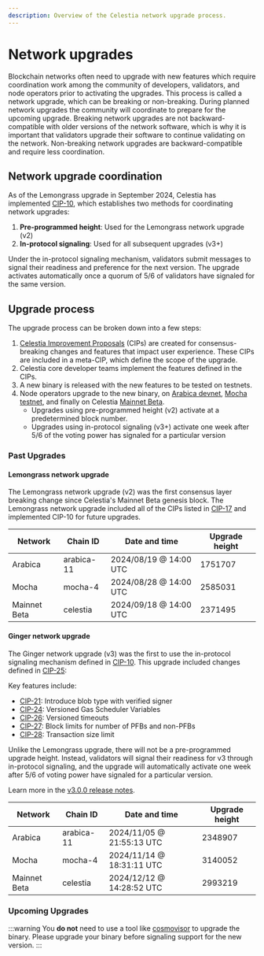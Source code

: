 ```yaml
---
description: Overview of the Celestia network upgrade process.
---
```


# Network upgrades

Blockchain networks often need to upgrade with new features which require coordination work among the community of developers, validators, and node operators prior to activating the upgrades. This process is called a network upgrade, which can be breaking or non-breaking. During planned network upgrades the community will coordinate to prepare for the upcoming upgrade. Breaking network upgrades are not backward-compatible with older versions of the network software, which is why it is important that validators upgrade their software to continue validating on the network. Non-breaking network upgrades are backward-compatible and require less coordination.

## Network upgrade coordination

As of the Lemongrass upgrade in September 2024, Celestia has implemented [CIP-10](https://cips.celestia.org/cip-10.html), which establishes two methods for coordinating network upgrades:

1. **Pre-programmed height**: Used for the Lemongrass network upgrade (v2)
2. **In-protocol signaling**: Used for all subsequent upgrades (v3+)

Under the in-protocol signaling mechanism, validators submit messages to signal their readiness and preference for the next version. The upgrade activates automatically once a quorum of 5/6 of validators have signaled for the same version.

## Upgrade process

The upgrade process can be broken down into a few steps:

1. [Celestia Improvement Proposals](https://cips.celestia.org) (CIPs) are created for consensus-breaking changes and features that impact user experience. These CIPs are included in a meta-CIP, which define the scope of the upgrade.
1. Celestia core developer teams implement the features defined in the CIPs.
1. A new binary is released with the new features to be tested on testnets.
1. Node operators upgrade to the new binary, on [Arabica devnet](/how-to-guides/arabica-devnet.md), [Mocha testnet](/how-to-guides/mocha-testnet.md), and finally on Celestia [Mainnet Beta](/how-to-guides/mainnet.md).
    - Upgrades using pre-programmed height (v2) activate at a predetermined block number.
    - Upgrades using in-protocol signaling (v3+) activate one week after 5/6 of the voting power has signaled for a particular version

### Past Upgrades

#### Lemongrass network upgrade

The Lemongrass network upgrade (v2) was the first consensus layer breaking change since Celestia's Mainnet Beta genesis block. The Lemongrass network upgrade included all of the CIPs listed in [CIP-17](https://github.com/celestiaorg/CIPs/blob/main/cips/cip-17.md) and implemented CIP-10 for future upgrades.

Network      | Chain ID   | Date and time          | Upgrade height
-------------|------------|------------------------|---------------
Arabica      | arabica-11 | 2024/08/19 @ 14:00 UTC | 1751707
Mocha        | mocha-4    | 2024/08/28 @ 14:00 UTC | 2585031
Mainnet Beta | celestia   | 2024/09/18 @ 14:00 UTC | 2371495

#### Ginger network upgrade

The Ginger network upgrade (v3) was the first to use the in-protocol signaling mechanism defined in [CIP-10](https://cips.celestia.org/cip-10.html). This upgrade included changes defined in [CIP-25](https://cips.celestia.org/cip-25.html):

Key features include:

- [CIP-21](https://cips.celestia.org/cip-21.html): Introduce blob type with verified signer
- [CIP-24](https://cips.celestia.org/cip-24.html): Versioned Gas Scheduler Variables
- [CIP-26](https://cips.celestia.org/cip-26.html): Versioned timeouts
- [CIP-27](https://cips.celestia.org/cip-27.html): Block limits for number of PFBs and non-PFBs
- [CIP-28](https://cips.celestia.org/cip-28.html): Transaction size limit

Unlike the Lemongrass upgrade, there will not be a pre-programmed upgrade height. Instead, validators will signal their readiness for v3 through in-protocol signaling, and the upgrade will automatically activate one week after 5/6 of voting power have signaled for a particular version.

Learn more in the [v3.0.0 release notes](https://github.com/celestiaorg/celestia-app/blob/main/docs/release-notes/release-notes.md#v300).

Network      | Chain ID   | Date and time             | Upgrade height
-------------|------------|---------------------------|---------------
Arabica      | arabica-11 | 2024/11/05 @ 21:55:13 UTC | 2348907
Mocha        | mocha-4    | 2024/11/14 @ 18:31:11 UTC | 3140052
Mainnet Beta | celestia   | 2024/12/12 @ 14:28:52 UTC | 2993219

### Upcoming Upgrades

:::warning
You **do not** need to use a tool like [cosmovisor](https://docs.cosmos.network/main/build/tooling/cosmovisor) to upgrade the binary. Please upgrade your binary before signaling support for the new version.
:::
